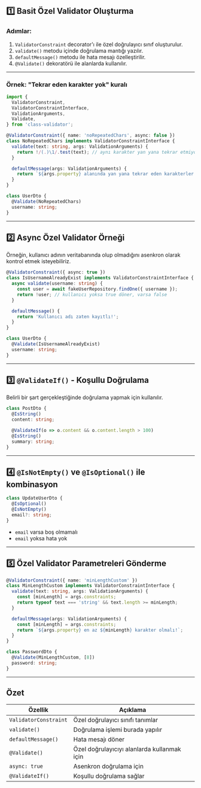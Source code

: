 
## 1️⃣ Basit Özel Validator Oluşturma

### Adımlar:

1. `ValidatorConstraint` decorator'ı ile özel doğrulayıcı sınıf oluşturulur.
2. `validate()` metodu içinde doğrulama mantığı yazılır.
3. `defaultMessage()` metodu ile hata mesajı özelleştirilir.
4. `@Validate()` dekoratörü ile alanlarda kullanılır.

---

### Örnek: "Tekrar eden karakter yok" kuralı

```ts
import {
  ValidatorConstraint,
  ValidatorConstraintInterface,
  ValidationArguments,
  Validate,
} from 'class-validator';

@ValidatorConstraint({ name: 'noRepeatedChars', async: false })
class NoRepeatedChars implements ValidatorConstraintInterface {
  validate(text: string, args: ValidationArguments) {
    return !/(.)\1/.test(text); // aynı karakter yan yana tekrar etmiyor mu?
  }

  defaultMessage(args: ValidationArguments) {
    return `${args.property} alanında yan yana tekrar eden karakterler olmamalıdır!`;
  }
}

class UserDto {
  @Validate(NoRepeatedChars)
  username: string;
}
```

---

## 2️⃣ Async Özel Validator Örneği

Örneğin, kullanıcı adının veritabanında olup olmadığını asenkron olarak kontrol etmek isteyebiliriz.

```ts
@ValidatorConstraint({ async: true })
class IsUsernameAlreadyExist implements ValidatorConstraintInterface {
  async validate(username: string) {
    const user = await fakeUserRepository.findOne({ username });
    return !user; // kullanıcı yoksa true döner, varsa false
  }

  defaultMessage() {
    return 'Kullanıcı adı zaten kayıtlı!';
  }
}

class UserDto {
  @Validate(IsUsernameAlreadyExist)
  username: string;
}
```

---

## 3️⃣ `@ValidateIf()` - Koşullu Doğrulama

Belirli bir şart gerçekleştiğinde doğrulama yapmak için kullanılır.

```ts
class PostDto {
  @IsString()
  content: string;

  @ValidateIf(o => o.content && o.content.length > 100)
  @IsString()
  summary: string;
}
```

---

## 4️⃣ `@IsNotEmpty()` ve `@IsOptional()` ile kombinasyon

```ts
class UpdateUserDto {
  @IsOptional()
  @IsNotEmpty()
  email?: string;
}
```

- `email` varsa boş olmamalı
- `email` yoksa hata yok

---

## 5️⃣ Özel Validator Parametreleri Gönderme

```ts
@ValidatorConstraint({ name: 'minLengthCustom' })
class MinLengthCustom implements ValidatorConstraintInterface {
  validate(text: string, args: ValidationArguments) {
    const [minLength] = args.constraints;
    return typeof text === 'string' && text.length >= minLength;
  }

  defaultMessage(args: ValidationArguments) {
    const [minLength] = args.constraints;
    return `${args.property} en az ${minLength} karakter olmalı!`;
  }
}

class PasswordDto {
  @Validate(MinLengthCustom, [8])
  password: string;
}
```

---

## Özet

|Özellik|Açıklama|
|---|---|
|`ValidatorConstraint`|Özel doğrulayıcı sınıfı tanımlar|
|`validate()`|Doğrulama işlemi burada yapılır|
|`defaultMessage()`|Hata mesajı döner|
|`@Validate()`|Özel doğrulayıcıyı alanlarda kullanmak için|
|`async: true`|Asenkron doğrulama için|
|`@ValidateIf()`|Koşullu doğrulama sağlar|
